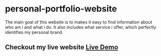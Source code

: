 # personal-portfolio-website
The main goal of this website is to makes it easy to find information about who am i and what i do. It also includes what service i offer, which perfectly identifies my personal brand.

## Checkout my live website <a href="https://rahad-arefin.github.io/personal-portfolio-website/">Live Demo</a>
